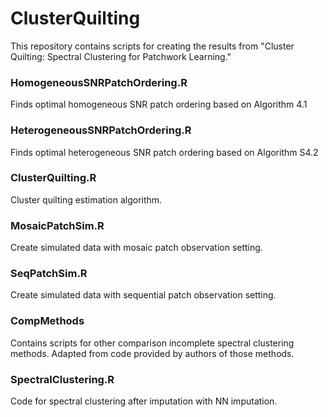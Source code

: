 # ClusterQuilting

This repository contains scripts for creating the results from "Cluster Quilting: Spectral Clustering for Patchwork Learning."

### HomogeneousSNRPatchOrdering.R
Finds optimal homogeneous SNR patch ordering based on Algorithm 4.1
### HeterogeneousSNRPatchOrdering.R
Finds optimal heterogeneous SNR patch ordering based on Algorithm S4.2
### ClusterQuilting.R
Cluster quilting estimation algorithm.
### MosaicPatchSim.R
Create simulated data with mosaic patch observation setting.
### SeqPatchSim.R
Create simulated data with sequential patch observation setting.
### CompMethods
Contains scripts for other comparison incomplete spectral clustering methods. Adapted from code provided by authors of those methods. 
### SpectralClustering.R
Code for spectral clustering after imputation with NN imputation.
